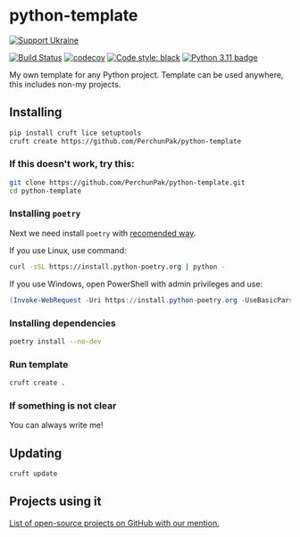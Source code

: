 # python-template

[![Support Ukraine](https://badgen.net/badge/support/UKRAINE/?color=0057B8&labelColor=FFD700)](https://savelife.in.ua/en/)

[![Build Status](https://github.com/PerchunPak/python-template/actions/workflows/test.yml/badge.svg?branch=master)](https://github.com/PerchunPak/python-template/actions?query=workflow%3Atest)
[![codecov](https://codecov.io/gh/PerchunPak/python-template/branch/master/graph/badge.svg)](https://codecov.io/gh/PerchunPak/python-template)
[![Code style: black](https://img.shields.io/badge/code%20style-black-000000.svg)](https://github.com/psf/black)
[![Python 3.11 badge](https://img.shields.io/badge/python-3.11-blue)](https://www.python.org/downloads/)

My own template for any Python project.
Template can be used anywhere, this includes non-my projects.

## Installing

```bash
pip install cruft lice setuptools
cruft create https://github.com/PerchunPak/python-template
```

### If this doesn't work, try this:

```bash
git clone https://github.com/PerchunPak/python-template.git
cd python-template
```

### Installing `poetry`

Next we need install `poetry` with [recomended way](https://python-poetry.org/docs/master/#installation).

If you use Linux, use command:

```bash
curl -sSL https://install.python-poetry.org | python -
```

If you use Windows, open PowerShell with admin privileges and use:

```powershell
(Invoke-WebRequest -Uri https://install.python-poetry.org -UseBasicParsing).Content | python -
```

### Installing dependencies

```bash
poetry install --no-dev
```

### Run template

```bash
cruft create .
```

### If something is not clear

You can always write me!

## Updating

```bash
cruft update
```

## Projects using it

[List of open-source projects on GitHub with our mention.](https://github.com/search?q=python-template&type=Code)
